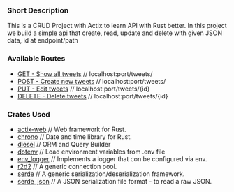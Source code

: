 ### Short Description
This is a CRUD Project with Actix to learn API with Rust better. In this project we build a simple api that create, read, update and delete with given JSON data, id at endpoint/path

### Available Routes

- [GET - Show all tweets](http://localhost:8080/tweets) // localhost:port/tweets/
- [POST - Create new tweets](http://localhost:8080/tweets) // localhost:port/tweets/
- [PUT - Edit tweets](http://localhost:8080/tweets/1) // localhost:port/tweets/{id}
- [DELETE - Delete tweets](http://localhost:8080/tweets/3) // localhost:port/tweets/{id}

### Crates Used

- [actix-web](https://crates.io/crates/actix-web) // Web framework for Rust.
- [chrono](https://crates.io/crates/chrono) // Date and time library for Rust.
- [diesel](https://crates.io/crates/diesel) // ORM and Query Builder
- [dotenv](https://crates.io/crates/dotenv) // Load environment variables from .env file
- [env_logger](https://crates.io/crates/env_logger) // Implements a logger that con be configured via env.
- [r2d2](https://crates.io/crates/r2d2) // A generic connection pool.
- [serde](https://crates.io/crates/serde) // A generic serialization/deserialization framework.
- [serde_json](https://crates.io/crates/serde_json) // A JSON serialization file format - to read a raw JSON. 